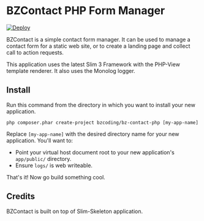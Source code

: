 # BZContact PHP Form Manager

[![Deploy](https://www.herokucdn.com/deploy/button.png)](https://heroku.com/deploy)

BZContact is a simple contact form manager. It can be used to manage a contact form for a static web site, or to create a landing page and collect call to action requests.

This application uses the latest Slim 3 Framework with the PHP-View template renderer. It also uses the Monolog logger.

## Install

Run this command from the directory in which you want to install your new application.

~~~ console
php composer.phar create-project bzcoding/bz-contact-php [my-app-name]
~~~

Replace `[my-app-name]` with the desired directory name for your new application. You'll want to:

 * Point your virtual host document root to your new application's `app/public/` directory.
 * Ensure `logs/` is web writeable.

That's it! Now go build something cool.

## Credits

BZContact is built on top of Slim-Skeleton application.
